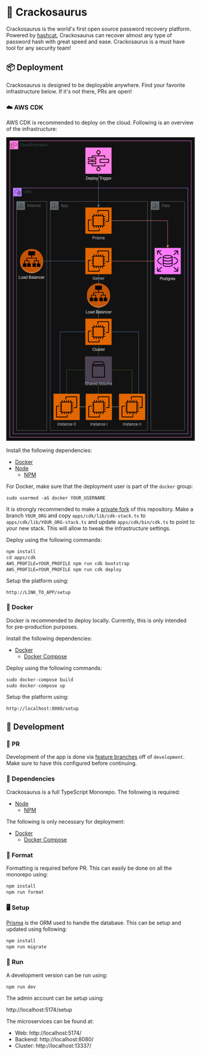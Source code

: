 # 🦖 Crackosaurus

Crackosaurus is the world's first open source password recovery platform. Powered by [hashcat](https://hashcat.net/hashcat/), Crackosaurus can recover almost any type of password hash with great speed and ease. Crackosaurus is a must have tool for any security team!

## 📦 Deployment

Crackosaurus is designed to be deployable anywhere. Find your favorite infrastructure below. If it's not there, PRs are open!

### ☁️ AWS CDK

AWS CDK is recommended to deploy on the cloud. Following is an overview of the infrastructure:

![Diagram](.github/aws/diagram.png)

Install the following dependencies:

- [Docker](https://www.docker.com/)
- [Node](https://nodejs.org/en)
    - [NPM](https://www.npmjs.com/)

For Docker, make sure that the deployment user is part of the `docker` group:

```
sudo usermod -aG docker YOUR_USERNAME
```

It is strongly recommended to make a [private fork](https://gist.github.com/0xjac/85097472043b697ab57ba1b1c7530274) of this repository. Make a branch `YOUR_ORG` and copy `apps/cdk/lib/cdk-stack.ts` to `apps/cdk/lib/YOUR_ORG-stack.ts` and update `apps/cdk/bin/cdk.ts` to point to your new stack. This will allow to tweak the infrastructure settings.

Deploy using the following commands:

```
npm install
cd apps/cdk
AWS_PROFILE=YOUR_PROFILE npm run cdk bootstrap
AWS_PROFILE=YOUR_PROFILE npm run cdk deploy
```

Setup the platform using:

```
http://LINK_TO_APP/setup
```

### 🐋 Docker

Docker is recommended to deploy locally. Currently, this is only intended for pre-production purposes.

Install the following dependencies:

- [Docker](https://www.docker.com/)
    - [Docker Compose](https://docs.docker.com/compose/)

Deploy using the following commands:

```
sudo docker-compose build
sudo docker-compose up
```

Setup the platform using:

```
http://localhost:8080/setup
```

## 🔨 Development

### 🔗 PR

Development of the app is done via [feature branches](https://www.atlassian.com/git/tutorials/comparing-workflows/feature-branch-workflow) off of `development`. Make sure to have this configured before continuing.

### 🧩 Dependencies

Crackosaurus is a full TypeScript Monorepo. The following is required:

- [Node](https://nodejs.org/en)
    - [NPM](https://www.npmjs.com/)

The following is only necessary for deployment:

- [Docker](https://www.docker.com/)
    - [Docker Compose](https://docs.docker.com/compose/)

### 🎨 Format

Formatting is required before PR. This can easily be done on all the monorepo using:

```
npm install
npm run format
```

### 🖥️ Setup

[Prisma](https://www.prisma.io/) is the ORM used to handle the database. This can be setup and updated using following:

```
npm install
npm run migrate
```

### 👣 Run

A development version can be run using:

```
npm run dev
```

The admin account can be setup using:

http://localhost:5174/setup

The microservices can be found at:

- Web: http://localhost:5174/
- Backend: http://localhost:8080/
- Cluster: http://localhost:13337/
